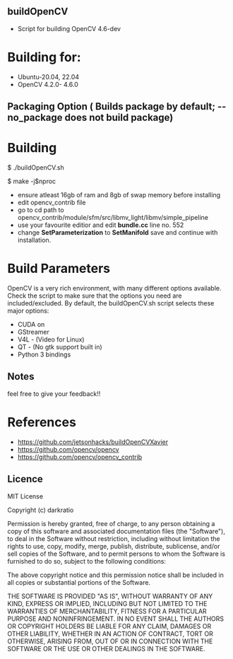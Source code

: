 ﻿## buildOpenCV

* Script for building OpenCV 4.6-dev

# Building for:

* Ubuntu-20.04, 22.04
* OpenCV 4.2.0- 4.6.0

## Packaging Option ( Builds package by default; --no\_package does not build package)

# Building
$ ./buildOpenCV.sh

$ make -j$nproc

* ensure atleast 16gb of ram and 8gb of swap memory before installing
* edit opencv_contrib file
* go to cd path to opencv_contrib/module/sfm/src/libmv_light/libmv/simple_pipeline
* use your favourite editior and edit **bundle.cc** line no. 552
* change **SetParameterization** to **SetManifold** save and continue with installation.

# Build Parameters

OpenCV is a very rich environment, with many different options available. Check the script to make sure that the options you need are included/excluded. By default, the buildOpenCV.sh script selects these major options:

* CUDA on
* GStreamer
* V4L - (Video for Linux)
* QT - (No gtk support built in)
* Python 3 bindings

## Notes

feel free to give your feedback!!

# References
* https://github.com/jetsonhacks/buildOpenCVXavier
* https://github.com/opencv/opencv
* https://github.com/opencv/opencv_contrib

## Licence

MIT License

Copyright (c) darkratio

Permission is hereby granted, free of charge, to any person obtaining a copy of this software and associated documentation files (the "Software"), to deal in the Software without restriction, including without limitation the rights to use, copy, modify, merge, publish, distribute, sublicense, and/or sell copies of the Software, and to permit persons to whom the Software is furnished to do so, subject to the following conditions:

The above copyright notice and this permission notice shall be included in all copies or substantial portions of the Software.

THE SOFTWARE IS PROVIDED "AS IS", WITHOUT WARRANTY OF ANY KIND, EXPRESS OR IMPLIED, INCLUDING BUT NOT LIMITED TO THE WARRANTIES OF MERCHANTABILITY, FITNESS FOR A PARTICULAR PURPOSE AND NONINFRINGEMENT. IN NO EVENT SHALL THE AUTHORS OR COPYRIGHT HOLDERS BE LIABLE FOR ANY CLAIM, DAMAGES OR OTHER LIABILITY, WHETHER IN AN ACTION OF CONTRACT, TORT OR OTHERWISE, ARISING FROM, OUT OF OR IN CONNECTION WITH THE SOFTWARE OR THE USE OR OTHER DEALINGS IN THE SOFTWARE.
